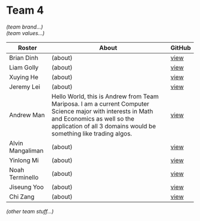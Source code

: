 # Team 4

_(team brand...)_<br>
_(team values...)_<br>

| Roster | About | GitHub |
| ------ | ----- | ------ |
| Brian Dinh        | (about) | [view](https://github.com/TheFProjects)   |
| Liam Golly        | (about) | [view](https://github.com/liamgolly)      |
| Xuying He         | (about) | [view](https://github.com/pika-chu11)     |
| Jeremy Lei        | (about) | [view](https://github.com/countpearsauce) |
| Andrew Man        | Hello World, this is Andrew from Team Mariposa. I am a current Computer Science major with interests in Math and Economics as well so the application of all 3 domains would be something like trading algos.   | [view](https://github.com/AndrwMan) |   
| Alvin Mangaliman  | (about) | [view](https://github.com/realhumanbeen)  |
| Yinlong Mi        | (about) | [view](https://github.com/YinlongMi)      |
| Noah Terminello   | (about) | [view](https://github.com/owadg)          |
| Jiseung Yoo       | (about) | [view](https://github.com/wltmd153)       |
| Chi Zang          | (about) | [view](https://github.com/chizhang9135)   |

_(other team stuff...)_<br>
